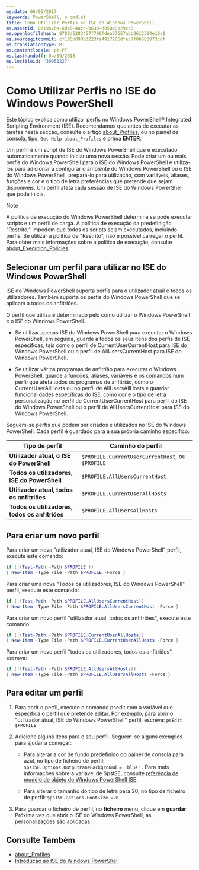 ```yaml
---
ms.date: 06/05/2017
keywords: PowerShell, o cmdlet
title: Como Utilizar Perfis no ISE do Windows PowerShell
ms.assetid: 0219626a-6da5-4acc-b630-d058e8b29cc6
ms.openlocfilehash: 8789d6283457f790fdea27657abb2612304e10a1
ms.sourcegitcommit: cf195b090b3223fa4917206dfec7f0b603873cdf
ms.translationtype: MT
ms.contentlocale: pt-PT
ms.lasthandoff: 04/09/2018
ms.locfileid: "30951227"
---
```

# <a name="how-to-use-profiles-in-windows-powershell-ise"></a>Como Utilizar Perfis no ISE do Windows PowerShell

Este tópico explica como utilizar perfis no Windows PowerShell® Integrated Scripting Environment (ISE). Recomendamos que antes de executar as tarefas nesta secção, consulte o artigo [about_Profiles](/powershell/module/microsoft.powershell.core/about/about_profiles), ou no painel de consola, tipo, `Get-Help about_Profiles` e prima **ENTER**.

Um perfil é um script de ISE do Windows PowerShell que é executado automaticamente quando iniciar uma nova sessão.  Pode criar um ou mais perfis do Windows PowerShell para o ISE do Windows PowerShell e utilizá-los para adicionar a configurar o ambiente do Windows PowerShell ou o ISE do Windows PowerShell, prepará-lo para utilização, com variáveis, aliases, funções e cor e o tipo de letra preferências que pretende que sejam disponíveis. Um perfil afeta cada sessão de ISE do Windows PowerShell que pode inicia.

> [!NOTE]
> A política de execução do Windows PowerShell determina se pode executar scripts e um perfil de carga. A política de execução da predefinição "Restrito," impedem que todos os scripts sejam executados, incluindo perfis. Se utilizar a política de "Restrito", não é possível carregar o perfil. Para obter mais informações sobre a política de execução, consulte [about_Execution_Policies](/powershell/module/microsoft.powershell.core/about/about_execution_policies).

## <a name="selecting-a-profile-to-use-in-the-windows-powershell-ise"></a>Selecionar um perfil para utilizar no ISE do Windows PowerShell

ISE do Windows PowerShell suporta perfis para o utilizador atual e todos os utilizadores. Também suporta os perfis do Windows PowerShell que se aplicam a todos os anfitriões.

O perfil que utiliza é determinado pelo como utilizar o Windows PowerShell e o ISE do Windows PowerShell.

- Se utilizar apenas ISE do Windows PowerShell para executar o Windows PowerShell, em seguida, guarde a todos os seus itens dos perfis de ISE específicas, tais como o perfil de CurrentUserCurrentHost para ISE do Windows PowerShell ou o perfil de AllUsersCurrentHost para ISE do Windows PowerShell.

- Se utilizar vários programas de anfitrião para executar o Windows PowerShell, guarde a funções, aliases, variáveis e os comandos num perfil que afeta todos os programas de anfitrião, como o CurrentUserAllHosts ou no perfil de AllUsersAllHosts e guardar funcionalidades específicas do ISE, como cor e o tipo de letra personalização no perfil de CurrentUserCurrentHost para perfil do ISE do Windows PowerShell ou o perfil de AllUsersCurrentHost para ISE do Windows PowerShell.

Seguem-se perfis que podem ser criados e utilizados no ISE do Windows PowerShell. Cada perfil é guardado para a sua própria caminho específico.

| Tipo de perfil | Caminho do perfil |
| --- | --- |
| **Utilizador atual, o ISE do PowerShell**| `$PROFILE.CurrentUserCurrentHost`, ou `$PROFILE` |
| **Todos os utilizadores, ISE do PowerShell**| `$PROFILE.AllUsersCurrentHost` |
| **Utilizador atual, todos os anfitriões**| `$PROFILE.CurrentUserAllHosts` |
| **Todos os utilizadores, todos os anfitriões** | `$PROFILE.AllUsersAllHosts` |

## <a name="to-create-a-new-profile"></a>Para criar um novo perfil

Para criar um nova "utilizador atual, ISE do Windows PowerShell" perfil, execute este comando:

```powershell
if (!(Test-Path -Path $PROFILE ))
{ New-Item -Type File -Path $PROFILE -Force }
```

Para criar uma nova "Todos os utilizadores, ISE do Windows PowerShell" perfil, execute este comando:

```powershell
if (!(Test-Path -Path $PROFILE.AllUsersCurrentHost))
{ New-Item -Type File -Path $PROFILE.AllUsersCurrentHost -Force }
```

Para criar um novo perfil "utilizador atual, todos os anfitriões", execute este comando:

```powershell
if (!(Test-Path -Path $PROFILE.CurrentUserAllHosts))
{ New-Item -Type File -Path $PROFILE.CurrentUserAllHosts -Force }
```

Para criar um novo perfil "todos os utilizadores, todos os anfitriões", escreva:

```powershell
if (!(Test-Path -Path $PROFILE.AllUsersAllHosts))
{ New-Item -Type File -Path $PROFILE.AllUsersAllHosts -Force }
```

## <a name="to-edit-a-profile"></a>Para editar um perfil

1. Para abrir o perfil, execute o comando psedit com a variável que especifica o perfil que pretende editar. Por exemplo, para abrir o "utilizador atual, ISE do Windows PowerShell" perfil, escreva: `psEdit $PROFILE`

2. Adicione alguns itens para o seu perfil. Seguem-se alguns exemplos para ajudar a começar:

   - Para alterar a cor de fundo predefinido do painel de consola para azul, no tipo de ficheiro de perfil: `$psISE.Options.OutputPaneBackground = 'blue'` . Para mais informações sobre a variável de $psISE, consulte [referência de modelo de objeto do Windows PowerShell ISE](The-ISE-Object-Model-Hierarchy.md).

   - Para alterar o tamanho do tipo de letra para 20, no tipo de ficheiro de perfil: `$psISE.Options.FontSize =20`

3. Para guardar o ficheiro de perfil, no **ficheiro** menu, clique em **guardar**. Próxima vez que abrir o ISE do Windows PowerShell, as personalizações são aplicadas.

## <a name="see-also"></a>Consulte Também

- [about_Profiles](/powershell/module/microsoft.powershell.core/about/about_profiles)
- [Introdução ao ISE do Windows PowerShell](Introducing-the-Windows-PowerShell-ISE.md)